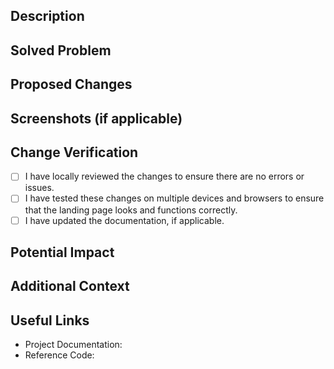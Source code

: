 ## Description

<!-- Briefly describe the changes made in this pull request. -->

## Solved Problem

<!-- Describe the problem or task that this pull request addresses, if applicable. Include the issue number or link to the issue if it exists. -->

## Proposed Changes

<!-- List the specific changes you have made to the code, including new features added, existing modifications, and any code deletions. Provide a clear explanation of the changes and their purpose. -->

## Screenshots (if applicable)

<!-- If the changes affect the visual appearance of the landing page, include before and after screenshots, if possible. -->

## Change Verification

- [ ] I have locally reviewed the changes to ensure there are no errors or issues.
- [ ] I have tested these changes on multiple devices and browsers to ensure that the landing page looks and functions correctly.
- [ ] I have updated the documentation, if applicable.

## Potential Impact

<!-- Describe any potential impact that these changes may have, such as possible compatibility issues or changes in performance. -->

## Additional Context

<!-- Add any additional context that you think is relevant to this pull request. -->

## Useful Links

- Project Documentation: <!-- Link to project documentation, if available. -->
- Reference Code: <!-- Link to reference code or relevant section of the source code, if applicable. -->
